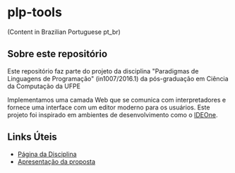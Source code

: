 # plp-tools

(Content in Brazilian Portuguese pt_br)

## Sobre este repositório

Este repositório faz parte do projeto da disciplina
"Paradigmas de Linguagens de Programação" (in1007/2016.1) da
pós-graduação em Ciência da Computação da UFPE

Implementamos uma camada Web que se comunica com interpretadores e fornece uma interface com um editor moderno
para os usuários. Este projeto foi inspirado em ambientes de desenvolvimento como o [IDEOne](http://ideone.com/).

## Links Úteis
* [Página da Disciplina](https://www.cin.ufpe.br/~in1007/)
* [Apresentação da proposta](https://docs.google.com/presentation/d/1f6FUoRKgGALDMZD-m_4pwnR1s7V-rAPVcKdq6WF303c/edit#slide=id.p3)
